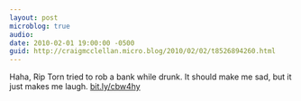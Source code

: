 ```yaml
---
layout: post
microblog: true
audio: 
date: 2010-02-01 19:00:00 -0500
guid: http://craigmcclellan.micro.blog/2010/02/02/t8526894260.html
---
```

Haha, Rip Torn tried to rob a bank while drunk.  It should make me sad, but it just makes me laugh. [bit.ly/cbw4hy](http://bit.ly/cbw4hy)
